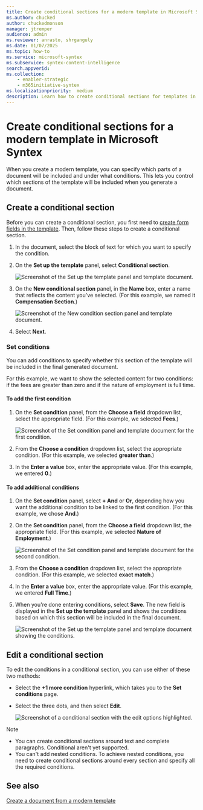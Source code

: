 ```yaml
---
title: Create conditional sections for a modern template in Microsoft Syntex
ms.author: chucked
author: chuckedmonson
manager: jtremper
audience: admin
ms.reviewer: anrasto, shrganguly
ms.date: 01/07/2025
ms.topic: how-to
ms.service: microsoft-syntex
ms.subservice: syntex-content-intelligence
search.appverid:
ms.collection:
    - enabler-strategic
    - m365initiative-syntex
ms.localizationpriority:  medium
description: Learn how to create conditional sections for templates in Microsoft Syntex.
---
```


# Create conditional sections for a modern template in Microsoft Syntex

When you create a modern template, you can specify which parts of a document will be included and under what conditions. This lets you control which sections of the template will be included when you generate a document.

## Create a conditional section

Before you can create a conditional section, you first need to [create form fields in the template](content-assembly-modern-template.md#create-and-reuse-fields). Then, follow these steps to create a conditional section.

1. In the document, select the block of text for which you want to specify the condition.

2. On the **Set up the template** panel, select **Conditional section**. 

   ![Screenshot of the Set up the template panel and template document.](../media/content-understanding/content-assembly-conditional-1.png)

3. On the **New conditional section** panel, in the **Name** box, enter a name that reflects the content you've selected. (For this example, we named it **Compensation Section**.)

   ![Screenshot of the New condition section panel and template document.](../media/content-understanding/content-assembly-conditional-2.png)

4. Select **Next**.

### Set conditions

You can add conditions to specify whether this section of the template will be included in the final generated document.

For this example, we want to show the selected content for two conditions: if the fees are greater than zero and if the nature of employment is full time. 

#### To add the first condition

1. On the **Set condition** panel, from the **Choose a field** dropdown list, select the appropriate field. (For this example, we selected **Fees**.)

   ![Screenshot of the Set condition panel and template document for the first condition.](../media/content-understanding/content-assembly-conditional-3.png)

2. From the **Choose a condition** dropdown list, select the appropriate condition. (For this example, we selected **greater than**.)

3. In the **Enter a value** box, enter the appropriate value. (For this example, we entered **0**.)

#### To add additional conditions

1. On the **Set condition** panel, select **+ And** or **Or**, depending how you want the additional condition to be linked to the first condition. (For this example, we chose **And**.)

2. On the **Set condition** panel, from the **Choose a field** dropdown list, the appropriate field. (For this example, we selected **Nature of Employment**.)

   ![Screenshot of the Set condition panel and template document for the second condition.](../media/content-understanding/content-assembly-conditional-4.png)

3. From the **Choose a condition** dropdown list, select the appropriate condition. (For this example, we selected **exact match**.)

4. In the **Enter a value** box, enter the appropriate value. (For this example, we entered **Full Time**.)

5. When you're done entering conditions, select **Save**. The new field is displayed in the **Set up the template** panel and shows the conditions based on which this section will be included in the final document.

   ![Screenshot of the Set up the template panel and template document showing the conditions.](../media/content-understanding/content-assembly-conditional-5.png)

## Edit a conditional section

To edit the conditions in a conditional section, you can use either of these two methods:
 
- Select the **+1 more condition** hyperlink, which takes you to the **Set conditions** page.
- Select the three dots, and then select **Edit**.

   ![Screenshot of a conditional section with the edit options highlighted.](../media/content-understanding/content-assembly-conditional-edit.png)

> [!NOTE]
> - You can create conditional sections around text and complete paragraphs. Conditional aren't yet supported.<br>
>- You can't add nested conditions. To achieve nested conditions, you need to create conditional sections around every section and specify all the required conditions.
 
## See also

[Create a document from a modern template](content-assembly-create-document.md)
